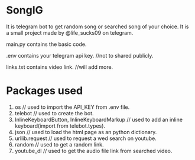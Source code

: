 # SongIG

It is telegram bot to get random song or searched song of your choice. It is a small project made by @life_sucks09 on telegram.


main.py contains the basic code.

.env contains your telegram api key.    //not to shared publicly.

links.txt contains video link.     //will add more.

# Packages used

1. os                                                     // used to import the API_KEY from .env file.
2. telebot                                                // used to create the bot.
3. InlineKeyboardButton, InlineKeyboardMarkup             // used to add an inline keyboard(import from telebot.types).
4. json                                                   // used to load the html page as an python dictionary.
5. urllib.request                                         // used to request a wed search on youtube.
6. random                                                 // used to get a random link.
7. youtube_dl                                             // used to get the audio file link from searched video.
